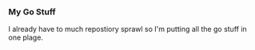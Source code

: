 ### My Go Stuff

I already have to much repostiory sprawl so I'm putting all the go stuff in one plage.



